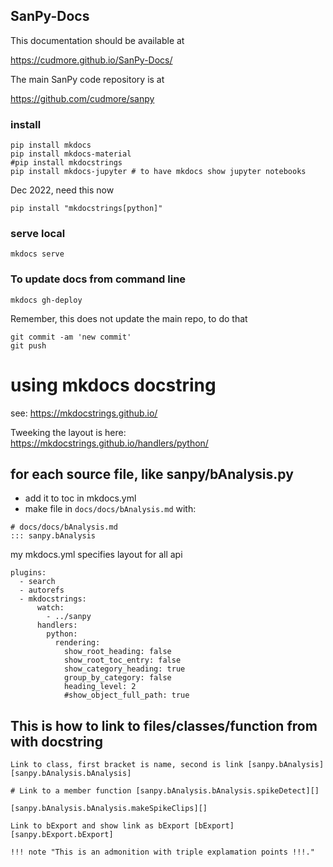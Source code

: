 ## SanPy-Docs

This documentation should be available at

https://cudmore.github.io/SanPy-Docs/

The main SanPy code repository is at

https://github.com/cudmore/sanpy

### install

```
pip install mkdocs
pip install mkdocs-material
#pip install mkdocstrings
pip install mkdocs-jupyter # to have mkdocs show jupyter notebooks
```

Dec 2022, need this now
```
pip install "mkdocstrings[python]"
```

### serve local

```
mkdocs serve
```

### To update docs from command line

```
mkdocs gh-deploy
```

Remember, this does not update the main repo, to do that

```
git commit -am 'new commit'
git push
```

# using mkdocs docstring

see: https://mkdocstrings.github.io/

Tweeking the layout is here: https://mkdocstrings.github.io/handlers/python/

## for each source file, like sanpy/bAnalysis.py

- add it to toc in mkdocs.yml
- make file in `docs/docs/bAnalysis.md` with:

```
# docs/docs/bAnalysis.md
::: sanpy.bAnalysis
```

my mkdocs.yml specifies layout for all api

```
plugins:
  - search
  - autorefs
  - mkdocstrings:
      watch:
        - ../sanpy
      handlers:
        python:
          rendering:
            show_root_heading: false
            show_root_toc_entry: false
            show_category_heading: true
            group_by_category: false
            heading_level: 2
            #show_object_full_path: true
```

## This is how to link to files/classes/function from with docstring

```
Link to class, first bracket is name, second is link [sanpy.bAnalysis][sanpy.bAnalysis.bAnalysis]

# Link to a member function [sanpy.bAnalysis.bAnalysis.spikeDetect][]

[sanpy.bAnalysis.bAnalysis.makeSpikeClips][]

Link to bExport and show link as bExport [bExport][sanpy.bExport.bExport]

!!! note "This is an admonition with triple explamation points !!!."
```
